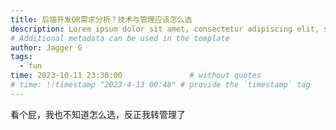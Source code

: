 ```yaml
---
title: 后端开发OR需求分析？技术与管理应该怎么选
description: Lorem ipsum dolor sit amet, consectetur adipiscing elit, sed do eiusmod tempor incididunt ut labore et dolore magna aliqua. Ut enim ad minim veniam, quis nostrud exercitation ullamco laboris nisi ut aliquip ex ea commodo consequat. Duis aute irure dolor in reprehenderit in voluptate velit esse cillum dolore eu fugiat nulla pariatur. Excepteur sint occaecat cupidatat non proident, sunt in culpa qui officia deserunt mollit anim id est laborum.
# Additional metadata can be used in the template
author: Jagger G
tags:
  - fun
time: 2023-10-11 23:30:00               # without quotes
# time: !!timestamp "2023-4-13 00:48" # provide the `timestamp` tag
---
```



看个屁，我也不知道怎么选，反正我转管理了
